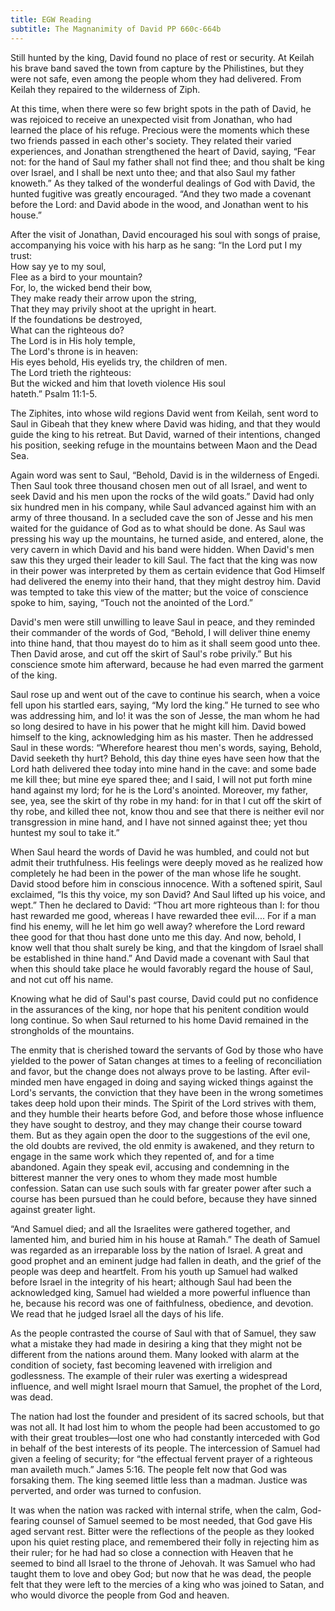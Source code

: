 ```yaml
---
title: EGW Reading
subtitle: The Magnanimity of David PP 660c-664b
---
```


Still hunted by the king, David found no place of rest or security. At Keilah his brave band saved the town from capture by the Philistines, but they were not safe, even among the people whom they had delivered. From Keilah they repaired to the wilderness of Ziph.

At this time, when there were so few bright spots in the path of David, he was rejoiced to receive an unexpected visit from Jonathan, who had learned the place of his refuge. Precious were the moments which these two friends passed in each other's society. They related their varied experiences, and Jonathan strengthened the heart of David, saying, “Fear not: for the hand of Saul my father shall not find thee; and thou shalt be king over Israel, and I shall be next unto thee; and that also Saul my father knoweth.” As they talked of the wonderful dealings of God with David, the hunted fugitive was greatly encouraged. “And they two made a covenant before the Lord: and David abode in the wood, and Jonathan went to his house.”

After the visit of Jonathan, David encouraged his soul with songs of praise, accompanying his voice with his harp as he sang: “In the Lord put I my trust:  
How say ye to my soul,  
Flee as a bird to your mountain?  
For, lo, the wicked bend their bow,  
They make ready their arrow upon the string,  
That they may privily shoot at the upright in heart.  
If the foundations be destroyed,  
What can the righteous do?  
The Lord is in His holy temple,  
The Lord's throne is in heaven:  
His eyes behold, His eyelids try, the children of men.  
The Lord trieth the righteous:  
But the wicked and him that loveth violence His soul  
hateth.” Psalm 11:1-5.

The Ziphites, into whose wild regions David went from Keilah, sent word to Saul in Gibeah that they knew where David was hiding, and that they would guide the king to his retreat. But David, warned of their intentions, changed his position, seeking refuge in the mountains between Maon and the Dead Sea.

Again word was sent to Saul, “Behold, David is in the wilderness of Engedi. Then Saul took three thousand chosen men out of all Israel, and went to seek David and his men upon the rocks of the wild goats.” David had only six hundred men in his company, while Saul advanced against him with an army of three thousand. In a secluded cave the son of Jesse and his men waited for the guidance of God as to what should be done. As Saul was pressing his way up the mountains, he turned aside, and entered, alone, the very cavern in which David and his band were hidden. When David's men saw this they urged their leader to kill Saul. The fact that the king was now in their power was interpreted by them as certain evidence that God Himself had delivered the enemy into their hand, that they might destroy him. David was tempted to take this view of the matter; but the voice of conscience spoke to him, saying, “Touch not the anointed of the Lord.”

David's men were still unwilling to leave Saul in peace, and they reminded their commander of the words of God, “Behold, I will deliver thine enemy into thine hand, that thou mayest do to him as it shall seem good unto thee. Then David arose, and cut off the skirt of Saul's robe privily.” But his conscience smote him afterward, because he had even marred the garment of the king.

Saul rose up and went out of the cave to continue his search, when a voice fell upon his startled ears, saying, “My lord the king.” He turned to see who was addressing him, and lo! it was the son of Jesse, the man whom he had so long desired to have in his power that he might kill him. David bowed himself to the king, acknowledging him as his master. Then he addressed Saul in these words: “Wherefore hearest thou men's words, saying, Behold, David seeketh thy hurt? Behold, this day thine eyes have seen how that the Lord hath delivered thee today into mine hand in the cave: and some bade me kill thee; but mine eye spared thee; and I said, I will not put forth mine hand against my lord; for he is the Lord's anointed. Moreover, my father, see, yea, see the skirt of thy robe in my hand: for in that I cut off the skirt of thy robe, and killed thee not, know thou and see that there is neither evil nor transgression in mine hand, and I have not sinned against thee; yet thou huntest my soul to take it.”

When Saul heard the words of David he was humbled, and could not but admit their truthfulness. His feelings were deeply moved as he realized how completely he had been in the power of the man whose life he sought. David stood before him in conscious innocence. With a softened spirit, Saul exclaimed, “Is this thy voice, my son David? And Saul lifted up his voice, and wept.” Then he declared to David: “Thou art more righteous than I: for thou hast rewarded me good, whereas I have rewarded thee evil.... For if a man find his enemy, will he let him go well away? wherefore the Lord reward thee good for that thou hast done unto me this day. And now, behold, I know well that thou shalt surely be king, and that the kingdom of Israel shall be established in thine hand.” And David made a covenant with Saul that when this should take place he would favorably regard the house of Saul, and not cut off his name.

Knowing what he did of Saul's past course, David could put no confidence in the assurances of the king, nor hope that his penitent condition would long continue. So when Saul returned to his home David remained in the strongholds of the mountains.

The enmity that is cherished toward the servants of God by those who have yielded to the power of Satan changes at times to a feeling of reconciliation and favor, but the change does not always prove to be lasting. After evil-minded men have engaged in doing and saying wicked things against the Lord's servants, the conviction that they have been in the wrong sometimes takes deep hold upon their minds. The Spirit of the Lord strives with them, and they humble their hearts before God, and before those whose influence they have sought to destroy, and they may change their course toward them. But as they again open the door to the suggestions of the evil one, the old doubts are revived, the old enmity is awakened, and they return to engage in the same work which they repented of, and for a time abandoned. Again they speak evil, accusing and condemning in the bitterest manner the very ones to whom they made most humble confession. Satan can use such souls with far greater power after such a course has been pursued than he could before, because they have sinned against greater light.

“And Samuel died; and all the Israelites were gathered together, and lamented him, and buried him in his house at Ramah.” The death of Samuel was regarded as an irreparable loss by the nation of Israel. A great and good prophet and an eminent judge had fallen in death, and the grief of the people was deep and heartfelt. From his youth up Samuel had walked before Israel in the integrity of his heart; although Saul had been the acknowledged king, Samuel had wielded a more powerful influence than he, because his record was one of faithfulness, obedience, and devotion. We read that he judged Israel all the days of his life.

As the people contrasted the course of Saul with that of Samuel, they saw what a mistake they had made in desiring a king that they might not be different from the nations around them. Many looked with alarm at the condition of society, fast becoming leavened with irreligion and godlessness. The example of their ruler was exerting a widespread influence, and well might Israel mourn that Samuel, the prophet of the Lord, was dead.

The nation had lost the founder and president of its sacred schools, but that was not all. It had lost him to whom the people had been accustomed to go with their great troubles—lost one who had constantly interceded with God in behalf of the best interests of its people. The intercession of Samuel had given a feeling of security; for “the effectual fervent prayer of a righteous man availeth much.” James 5:16. The people felt now that God was forsaking them. The king seemed little less than a madman. Justice was perverted, and order was turned to confusion.

It was when the nation was racked with internal strife, when the calm, God-fearing counsel of Samuel seemed to be most needed, that God gave His aged servant rest. Bitter were the reflections of the people as they looked upon his quiet resting place, and remembered their folly in rejecting him as their ruler; for he had had so close a connection with Heaven that he seemed to bind all Israel to the throne of Jehovah. It was Samuel who had taught them to love and obey God; but now that he was dead, the people felt that they were left to the mercies of a king who was joined to Satan, and who would divorce the people from God and heaven.